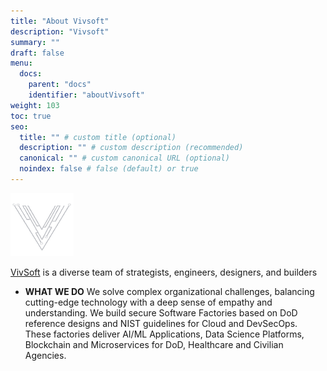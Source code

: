 ```yaml
---
title: "About Vivsoft"
description: "Vivsoft"
summary: ""
draft: false
menu:
  docs:
    parent: "docs"
    identifier: "aboutVivsoft"
weight: 103
toc: true
seo:
  title: "" # custom title (optional)
  description: "" # custom description (recommended)
  canonical: "" # custom canonical URL (optional)
  noindex: false # false (default) or true
---
```


<picture><img src="/images/emma/vivsoft-logo.png" alt="Vivsoft Logo" width="20%" height="20%"></img></picture>

[VivSoft](https://www.vivsoft.io/) is a diverse team of strategists, engineers, designers, and builders

- **WHAT WE DO**
  We solve complex organizational challenges, balancing cutting-edge technology with a deep sense of empathy and understanding. We build secure Software Factories based on DoD reference designs and NIST guidelines for Cloud and DevSecOps. These factories deliver AI/ML Applications, Data Science Platforms, Blockchain and Microservices for DoD, Healthcare and Civilian Agencies.
